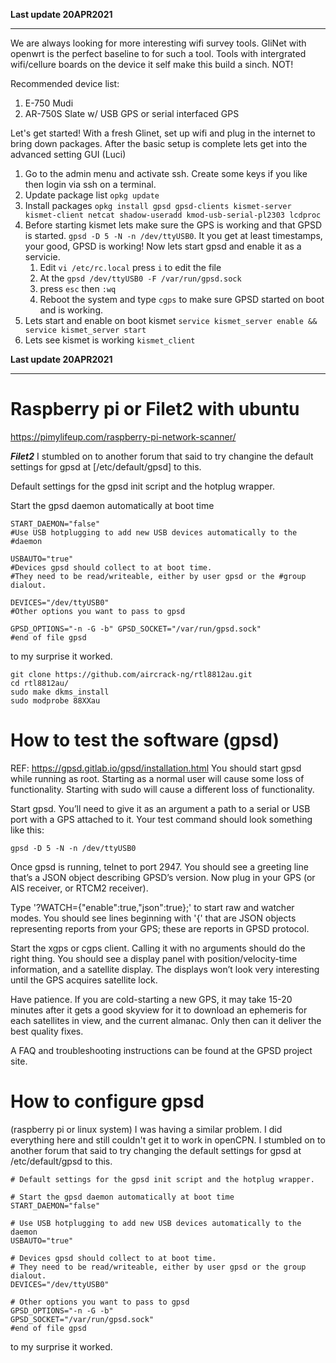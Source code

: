 ****Last update 20APR2021****
***
We are always looking for more interesting wifi survey tools. GliNet with openwrt is the perfect baseline to for such a tool. Tools with intergrated wifi/cellure boards on the device it self make this build a sinch. NOT!

Recommended device list:
1. E-750 Mudi
1. AR-750S Slate w/ USB GPS or serial interfaced GPS

Let's get started! With a fresh Glinet, set up wifi and plug in the internet to bring down packages. After the basic setup is complete lets get into the advanced setting GUI (Luci)

1. Go to the admin menu and activate ssh. Create some keys if you like then login via ssh on a terminal.
2. Update package list `opkg update`
3. Install packages `opkg install gpsd gpsd-clients kismet-server kismet-client netcat shadow-useradd kmod-usb-serial-pl2303 lcdproc`
4. Before starting kismet lets make sure the GPS is working and that GPSD is started. `gpsd -D 5 -N -n /dev/ttyUSB0`. It you get at least timestamps, your good, GPSD is working! Now lets start gpsd and enable it as a servicie.
	1. Edit `vi /etc/rc.local` press `i` to edit the file
	2. At the `gpsd /dev/ttyUSB0 -F /var/run/gpsd.sock`
	3. press `esc` then `:wq`
	4. Reboot the system and type `cgps` to make sure GPSD started on boot and is working.
5. Lets start and enable on boot kismet `service kismet_server enable && service kismet_server start`
6. Lets see kismet is working `kismet_client`

****Last update 20APR2021****
***
# Raspberry pi or Filet2 with ubuntu
https://pimylifeup.com/raspberry-pi-network-scanner/



***Filet2***
I stumbled on to another forum that said to try changine the default settings for gpsd at [/etc/default/gpsd] to this.

Default settings for the gpsd init script and the hotplug wrapper.

Start the gpsd daemon automatically at boot time
```
START_DAEMON="false"
#Use USB hotplugging to add new USB devices automatically to the #daemon

USBAUTO="true"
#Devices gpsd should collect to at boot time.
#They need to be read/writeable, either by user gpsd or the #group dialout.

DEVICES="/dev/ttyUSB0"
#Other options you want to pass to gpsd

GPSD_OPTIONS="-n -G -b" GPSD_SOCKET="/var/run/gpsd.sock"
#end of file gpsd
```
to my surprise it worked.

```
git clone https://github.com/aircrack-ng/rtl8812au.git
cd rtl8812au/
sudo make dkms_install
sudo modprobe 88XXau
```


# How to test the software (gpsd)
REF: https://gpsd.gitlab.io/gpsd/installation.html
You should start gpsd while running as root. Starting as a normal user will cause some loss of functionality. Starting with sudo will cause a different loss of functionality.

Start gpsd. You’ll need to give it as an argument a path to a serial or USB port with a GPS attached to it. Your test command should look something like this:

`gpsd -D 5 -N -n /dev/ttyUSB0`

Once gpsd is running, telnet to port 2947. You should see a greeting line that’s a JSON object describing GPSD’s version. Now plug in your GPS (or AIS receiver, or RTCM2 receiver).

Type '?WATCH={"enable":true,"json":true};' to start raw and watcher modes. You should see lines beginning with '{' that are JSON objects representing reports from your GPS; these are reports in GPSD protocol.

Start the xgps or cgps client. Calling it with no arguments should do the right thing. You should see a display panel with position/velocity-time information, and a satellite display. The displays won’t look very interesting until the GPS acquires satellite lock.

Have patience. If you are cold-starting a new GPS, it may take 15-20 minutes after it gets a good skyview for it to download an ephemeris for each satellites in view, and the current almanac. Only then can it deliver the best quality fixes.

A FAQ and troubleshooting instructions can be found at the GPSD project site.

# How to configure gpsd 
(raspberry pi or linux system)
I was having a similar problem. I did everything here and still couldn't get it to work in openCPN. I stumbled on to another forum that said to try changing the default settings for gpsd at /etc/default/gpsd to this.
```
# Default settings for the gpsd init script and the hotplug wrapper.

# Start the gpsd daemon automatically at boot time
START_DAEMON="false"

# Use USB hotplugging to add new USB devices automatically to the daemon
USBAUTO="true"

# Devices gpsd should collect to at boot time.
# They need to be read/writeable, either by user gpsd or the group dialout.
DEVICES="/dev/ttyUSB0"

# Other options you want to pass to gpsd
GPSD_OPTIONS="-n -G -b"
GPSD_SOCKET="/var/run/gpsd.sock"
#end of file gpsd
```
to my surprise it worked.
